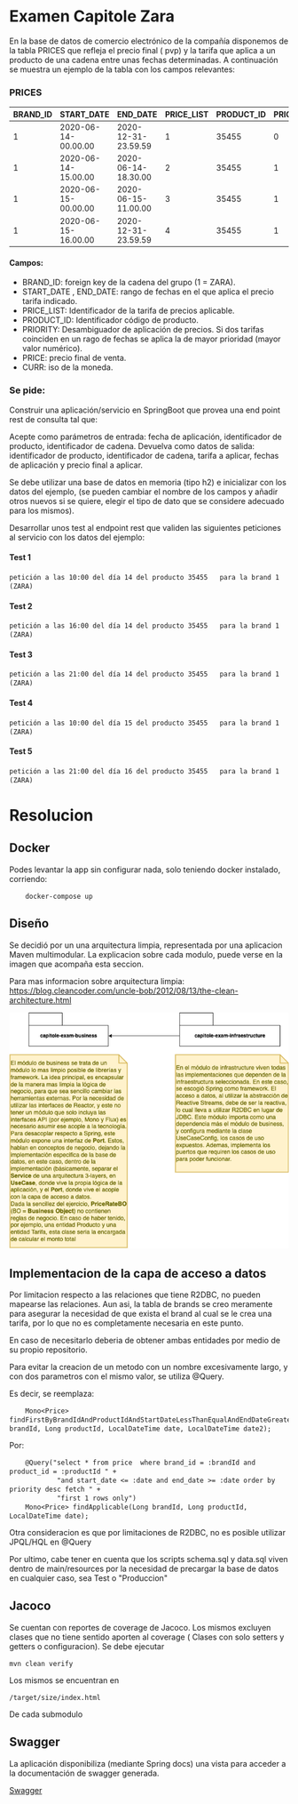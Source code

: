 # Examen Capitole Zara

En la base de datos de comercio electrónico de la compañía disponemos de la tabla PRICES que refleja el precio final (
pvp) y la tarifa que aplica a un producto de una cadena entre unas fechas determinadas. A continuación se muestra un
ejemplo de la tabla con los campos relevantes:

### PRICES

| BRAND_ID | START_DATE          | END_DATE            | PRICE_LIST | PRODUCT_ID | PRIORITY | PRICE | CURR |
|----------|---------------------|---------------------|------------|------------|----------|-------|------|
| 1        | 2020-06-14-00.00.00 | 2020-12-31-23.59.59 | 1          | 35455      | 0        | 35.50 | EUR  |
| 1        | 2020-06-14-15.00.00 | 2020-06-14-18.30.00 | 2          | 35455      | 1        | 25.45 | EUR  |
| 1        | 2020-06-15-00.00.00 | 2020-06-15-11.00.00 | 3          | 35455      | 1        | 30.50 | EUR  |
| 1        | 2020-06-15-16.00.00 | 2020-12-31-23.59.59 | 4          | 35455      | 1        | 38.95 | EUR  |

#### Campos:

- BRAND_ID: foreign key de la cadena del grupo (1 = ZARA).
- START_DATE , END_DATE: rango de fechas en el que aplica el precio tarifa indicado.
- PRICE_LIST: Identificador de la tarifa de precios aplicable.
- PRODUCT_ID: Identificador código de producto.
- PRIORITY: Desambiguador de aplicación de precios. Si dos tarifas coinciden en un rago de fechas se aplica la de mayor
  prioridad (mayor valor numérico).
- PRICE: precio final de venta.
- CURR: iso de la moneda.

### Se pide:

Construir una aplicación/servicio en SpringBoot que provea una end point rest de consulta tal que:

Acepte como parámetros de entrada: fecha de aplicación, identificador de producto, identificador de cadena. Devuelva
como datos de salida: identificador de producto, identificador de cadena, tarifa a aplicar, fechas de aplicación y
precio final a aplicar.

Se debe utilizar una base de datos en memoria (tipo h2) e inicializar con los datos del ejemplo, (se pueden cambiar el
nombre de los campos y añadir otros nuevos si se quiere, elegir el tipo de dato que se considere adecuado para los
mismos).

Desarrollar unos test al endpoint rest que validen las siguientes peticiones al servicio con los datos del ejemplo:

#### Test 1

```
petición a las 10:00 del día 14 del producto 35455   para la brand 1 (ZARA)
```

#### Test 2

```
petición a las 16:00 del día 14 del producto 35455   para la brand 1 (ZARA)
```

#### Test 3

```
petición a las 21:00 del día 14 del producto 35455   para la brand 1 (ZARA)
```

#### Test 4

```
petición a las 10:00 del día 15 del producto 35455   para la brand 1 (ZARA)
```

#### Test 5

```
petición a las 21:00 del día 16 del producto 35455   para la brand 1 (ZARA)
```

# Resolucion

## Docker

Podes levantar la app sin configurar nada, solo teniendo docker instalado, corriendo:

```
    docker-compose up
```

## Diseño

Se decidió por un una arquitectura limpia, representada por una aplicacion Maven multimodular. La explicacion sobre cada
modulo, puede verse en la imagen que acompaña esta seccion.

Para mas informacion sobre arquitectura
limpia: https://blog.cleancoder.com/uncle-bob/2012/08/13/the-clean-architecture.html

![modules](https://github.com/hernandezed/capitole-zara-exam/blob/master/docs/modules.png)

## Implementacion de la capa de acceso a datos

Por limitacion respecto a las relaciones que tiene R2DBC, no pueden mapearse las relaciones. Aun asi, la tabla de brands
se creo meramente para asegurar la necesidad de que exista el brand al cual se le crea una tarifa, por lo que no es
completamente necesaria en este punto.

En caso de necesitarlo deberia de obtener ambas entidades por medio de su propio repositorio.

Para evitar la creacion de un metodo con un nombre excesivamente largo, y con dos parametros con el mismo valor, se
utiliza @Query.

Es decir, se reemplaza:

```
    Mono<Price> findFirstByBrandIdAndProductIdAndStartDateLessThanEqualAndEndDateGreaterThanEqualOrderByPriorityDesc(Long brandId, Long productId, LocalDateTime date, LocalDateTime date2);
```

Por:

```
    @Query("select * from price  where brand_id = :brandId and product_id = :productId " +
            "and start_date <= :date and end_date >= :date order by priority desc fetch " +
            "first 1 rows only")
    Mono<Price> findApplicable(Long brandId, Long productId, LocalDateTime date);
```

Otra consideracion es que por limitaciones de R2DBC, no es posible utilizar JPQL/HQL en @Query

Por ultimo, cabe tener en cuenta que los scripts schema.sql y data.sql viven dentro de main/resources por la necesidad
de precargar la base de datos en cualquier caso, sea Test o "Produccion"

## Jacoco

Se cuentan con reportes de coverage de Jacoco. Los mismos excluyen clases que no tiene sentido aporten al coverage (
Clases con solo setters y getters o configuracion). Se debe ejecutar

```
mvn clean verify
```

Los mismos se encuentran en

```
/target/size/index.html
```

De cada submodulo

## Swagger

La aplicación disponibiliza (mediante Spring docs) una vista para acceder a la documentación de swagger generada.

[Swagger](http://localhost:8080/swagger-ui.html)
